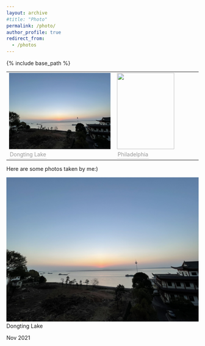 ```yaml
---
layout: archive
#title: "Photo"
permalink: /photo/
author_profile: true
redirect_from:
  - /photos
---
```


{% include base_path %}

<table><tr>
    <td><img  height="200" width="266" src="../images/DongtingLake.jpg" border=0><div style="color:orange; border-bottom: 1px solid #d9d9d9;
                display: inline-block; color: #999; padding: 2px;">Dongting Lake</div></td>
    <td><img height="200" width="150" src=../images/philly.jpg border=0><div style="color:orange; border-bottom: 1px solid #d9d9d9;
                display: inline-block; color: #999; padding: 2px;">Philadelphia</div></td>
</table>
<p>Here are some photos taken by me:)</p><link rel="stylesheet" href="../assets/css/stylesheet.css" /><meta name="viewport" content="width=device-width, initial-scale=1.0" /><div id="wrapper"><div class="image-container"> <img src="../images/DongtingLake.jpg" /><div class="image-caption"><h1_hover>Dongting Lake</h1_hover><p>Nov 2021</p></div></div>
